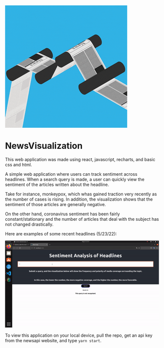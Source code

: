 ![](https://github.com/seamusgould/FastViz/blob/main/fastviz/src/giphy.gif)
# NewsVisualization

This web application was made using react, javascript, recharts, and basic css and html.

A simple web application where users can track sentiment across headlines.  When a search query is made, a user can quickly view the sentiment of the articles written about the headline.

Take for instance, monkeypox, which whas gained traction very recently as the number of cases is rising.  In addition, the visualization shows that the sentiment of those articles are generally negative.

On the other hand, coronavirus sentiment has been fairly constant/stationary and the number of articles that deal with the subject has not changed drastically.

Here are examples of some recent headlines (5/23/22):

![](https://github.com/seamusgould/FastViz/blob/main/fastviz/example.gif)

To view this application on your local device, pull the repo, get an api key from the newsapi website, and type `yarn start`.
